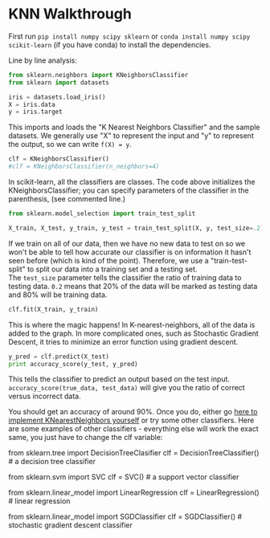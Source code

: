# KNN Walkthrough

First run `pip install numpy scipy sklearn` or `conda install numpy scipy scikit-learn` (if you have conda) to install the dependencies.

Line by line analysis:
```python
from sklearn.neighbors import KNeighborsClassifier
from sklearn import datasets

iris = datasets.load_iris()
X = iris.data
y = iris.target
```
This imports and loads the "K Nearest Neighbors Classifier" and the sample datasets. We generally use "X" to represent the input and "y" to represent the output, so we can write `f(X) = y`.

```python
clf = KNeighborsClassifier()
#clf = KNeighborsClassifier(n_neighbors=4)
```
In scikit-learn, all the classifiers are classes. The code above initializes the KNeighborsClassifier; you can specify parameters of the classifier in the parenthesis, (see commented line.)

```python
from sklearn.model_selection import train_test_split

X_train, X_test, y_train, y_test = train_test_split(X, y, test_size=.2)
```
If we train on all of our data, then we have no new data to test on so we won't be able to tell how accurate our classifier is on information it hasn't seen before (which is kind of the point). Therefore, we use a "train-test-split" to split our data into a training set and a testing set.   
The `test_size` parameter tells the classifier the ratio of training data to testing data. `0.2` means that 20% of the data will be marked as testing data and 80% will be training data.

```python
clf.fit(X_train, y_train)
```
This is where the magic happens! In K-nearest-neighbors, all of the data is added to the graph. In more complicated ones, such as Stochastic Gradient Descent, it tries to minimize an error function using gradient descent.

```python
y_pred = clf.predict(X_test)
print accuracy_score(y_test, y_pred)
```
This tells the classifier to predict an output based on the test input. `accuracy_score(true_data, test_data)` will give you the ratio of correct versus incorrect data.

You should get an accuracy of around 90%. Once you do, either go [here to implement KNearestNeighbors yourself](https://kevin-fang.github.io/ml-tutorials/ScrappyKNN/) or try some other classifiers. Here are some examples of other classifiers - everything else will work the exact same, you just have to change the clf variable:

from sklearn.tree import DecisionTreeClasifier
clf = DecisionTreeClassifier() # a decision tree classifier

from sklearn.svm import SVC
clf = SVC() # a support vector classifier

from sklearn.linear_model import LinearRegression
clf = LinearRegression() # linear regression

from sklearn.linear_model import SGDClassifier
clf = SGDClassifier() # stochastic gradient descent classifier

